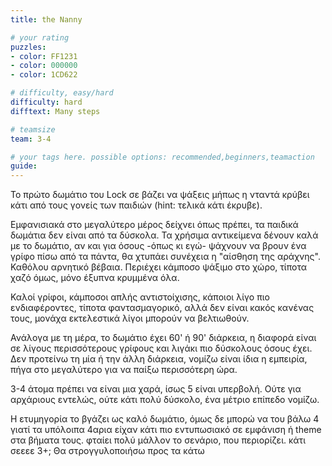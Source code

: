 ```yaml
---
title: the Nanny

# your rating
puzzles:
- color: FF1231
- color: 000000
- color: 1CD622

# difficulty, easy/hard
difficulty: hard
difftext: Many steps

# teamsize
team: 3-4

# your tags here. possible options: recommended,beginners,teamaction
guide:
---
```


Το πρώτο δωμάτιο του Lock σε βάζει να ψάξεις μήπως η νταντά κρύβει κάτι από τους γονείς των παιδιών (hint: τελικά κάτι έκρυβε).

Εμφανισιακά στο μεγαλύτερο μέρος δείχνει όπως πρέπει, τα παιδικά δωμάτια δεν είναι από τα δύσκολα. Τα χρήσιμα αντικείμενα δένουν καλά με το δωμάτιο, αν και για όσους -όπως κι εγώ- ψάχνουν να βρουν ένα γρίφο πίσω από τα πάντα, θα χτυπάει συνέχεια η "αίσθηση της αράχνης". Καθόλου αρνητικό βέβαια. Περιέχει κάμποσο ψάξιμο στο χώρο, τίποτα χαζό όμως, μόνο έξυπνα κρυμμένα όλα.

Καλοί γρίφοι, κάμποσοι απλής αντιστοίχισης, κάποιοι λίγο πιο ενδιαφέροντες, τίποτα φαντασμαγορικό, αλλά δεν είναι κακός κανένας τους, μονάχα εκτελεστικά λίγοι μπορούν να βελτιωθούν.

Ανάλογα με τη μέρα, το δωμάτιο έχει 60' ή 90' διάρκεια, η διαφορά είναι σε λίγους περισσότερους γρίφους και λιγάκι πιο δύσκολους όσους έχει. Δεν προτείνω τη μία ή την άλλη διάρκεια, νομίζω είναι ίδια η εμπειρία, πήγα στο μεγαλύτερο για να παίξω περισσότερη ώρα.

3-4 άτομα πρέπει να είναι μια χαρά, ίσως 5 είναι υπερβολή. Ούτε για αρχάριους εντελώς, ούτε κάτι πολύ δύσκολο, ένα μέτριο επίπεδο νομίζω.

Η ετυμηγορία το βγάζει ως καλό δωμάτιο, όμως δε μπορώ να του βάλω 4 γιατί τα υπόλοιπα 4αρια είχαν κάτι πιο εντυπωσιακό σε εμφάνιση ή theme στα βήματα τους. φταίει πολύ μάλλον το σενάριο, που περιορίζει. κάτι σεεεε 3+;
Θα στρογγυλοποιήσω προς τα κάτω